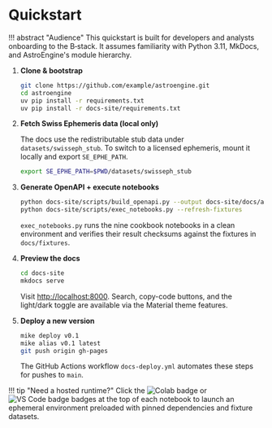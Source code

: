 # Quickstart

!!! abstract "Audience"
    This quickstart is built for developers and analysts onboarding to the B‑stack. It
    assumes familiarity with Python 3.11, MkDocs, and AstroEngine's module hierarchy.

1. **Clone & bootstrap**

   ```bash
   git clone https://github.com/example/astroengine.git
   cd astroengine
   uv pip install -r requirements.txt
   uv pip install -r docs-site/requirements.txt
   ```

2. **Fetch Swiss Ephemeris data (local only)**

   The docs use the redistributable stub data under `datasets/swisseph_stub`. To switch to a
   licensed ephemeris, mount it locally and export `SE_EPHE_PATH`.

   ```bash
   export SE_EPHE_PATH=$PWD/datasets/swisseph_stub
   ```

3. **Generate OpenAPI + execute notebooks**

   ```bash
   python docs-site/scripts/build_openapi.py --output docs-site/docs/api/openapi
   python docs-site/scripts/exec_notebooks.py --refresh-fixtures
   ```

   `exec_notebooks.py` runs the nine cookbook notebooks in a clean environment and verifies
   their result checksums against the fixtures in `docs/fixtures`.

4. **Preview the docs**

   ```bash
   cd docs-site
   mkdocs serve
   ```

   Visit <http://localhost:8000>. Search, copy-code buttons, and the light/dark toggle are
   available via the Material theme features.

5. **Deploy a new version**

   ```bash
   mike deploy v0.1
   mike alias v0.1 latest
   git push origin gh-pages
   ```

   The GitHub Actions workflow `docs-deploy.yml` automates these steps for pushes to `main`.

!!! tip "Need a hosted runtime?"
    Click the ![Colab badge](https://img.shields.io/badge/Colab-run%20cookbook-orange)
    or ![VS Code badge](https://img.shields.io/badge/VS%20Code-Dev%20Container-blue) badges
    at the top of each notebook to launch an ephemeral environment preloaded with pinned
    dependencies and fixture datasets.
